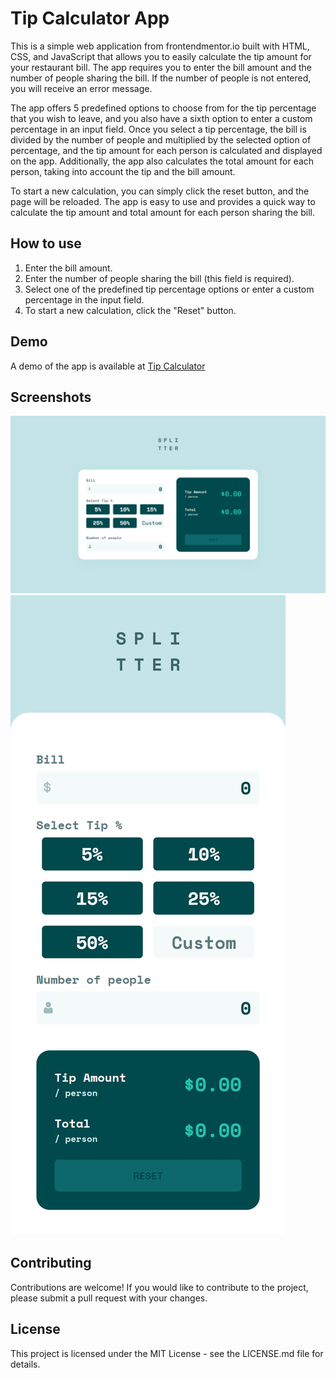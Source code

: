 # Tip Calculator App

This is a simple web application from frontendmentor.io built with HTML, CSS, and JavaScript that allows you to easily calculate the tip amount for your restaurant bill. The app requires you to enter the bill amount and the number of people sharing the bill. If the number of people is not entered, you will receive an error message.

The app offers 5 predefined options to choose from for the tip percentage that you wish to leave, and you also have a sixth option to enter a custom percentage in an input field. Once you select a tip percentage, the bill is divided by the number of people and multiplied by the selected option of percentage, and the tip amount for each person is calculated and displayed on the app. Additionally, the app also calculates the total amount for each person, taking into account the tip and the bill amount.

To start a new calculation, you can simply click the reset button, and the page will be reloaded. The app is easy to use and provides a quick way to calculate the tip amount and total amount for each person sharing the bill.

## How to use

1. Enter the bill amount.
2. Enter the number of people sharing the bill (this field is required).
3. Select one of the predefined tip percentage options or enter a custom percentage in the input field.
4. To start a new calculation, click the "Reset" button.

## Demo

A demo of the app is available at [Tip Calculator](https://your-live-site-url.com)

## Screenshots

![](./design/desktop-screenshot.png)
![](./design/mobile-screenshot.png)

## Contributing

Contributions are welcome! If you would like to contribute to the project, please submit a pull request with your changes.

## License

This project is licensed under the MIT License - see the LICENSE.md file for details.
